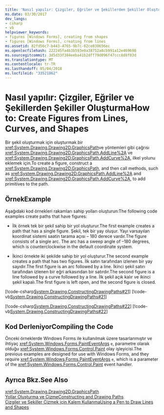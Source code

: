 ```yaml
---
title: 'Nasıl yapılır: Çizgiler, Eğriler ve Şekillerden Şekiller Oluşturma'
ms.date: 03/30/2017
dev_langs:
- csharp
- vb
helpviewer_keywords:
- figures [Windows Forms], creating from shapes
- figures [Windows Forms], creating from lines
ms.assetid: 82fd56c7-b443-4765-9b7c-62ce030656ec
ms.openlocfilehash: 222245fa4b3b593e0a38752a8cb991a12e469698
ms.sourcegitcommit: 3d5d33f384eeba41b2dff79d096f47ccc8d8f03d
ms.translationtype: MT
ms.contentlocale: tr-TR
ms.lasthandoff: 05/04/2018
ms.locfileid: "33521862"
---
```

# <a name="how-to-create-figures-from-lines-curves-and-shapes"></a><span data-ttu-id="ce503-102">Nasıl yapılır: Çizgiler, Eğriler ve Şekillerden Şekiller Oluşturma</span><span class="sxs-lookup"><span data-stu-id="ce503-102">How to: Create Figures from Lines, Curves, and Shapes</span></span>
<span data-ttu-id="ce503-103">Bir şekil oluşturmak için oluşturmak bir <xref:System.Drawing.Drawing2D.GraphicsPath>ve yöntemleri gibi çağrısı <xref:System.Drawing.Drawing2D.GraphicsPath.AddLine%2A> ve <xref:System.Drawing.Drawing2D.GraphicsPath.AddCurve%2A>, ilkel yolunu eklemek için.</span><span class="sxs-lookup"><span data-stu-id="ce503-103">To create a figure, construct a <xref:System.Drawing.Drawing2D.GraphicsPath>, and then call methods, such as <xref:System.Drawing.Drawing2D.GraphicsPath.AddLine%2A> and <xref:System.Drawing.Drawing2D.GraphicsPath.AddCurve%2A>, to add primitives to the path.</span></span>  
  
## <a name="example"></a><span data-ttu-id="ce503-104">Örnek</span><span class="sxs-lookup"><span data-stu-id="ce503-104">Example</span></span>  
 <span data-ttu-id="ce503-105">Aşağıdaki kod örnekleri rakamları sahip yolları oluşturun:</span><span class="sxs-lookup"><span data-stu-id="ce503-105">The following code examples create paths that have figures:</span></span>  
  
-   <span data-ttu-id="ce503-106">İlk örnek tek bir şekil sahip bir yol oluşturur.</span><span class="sxs-lookup"><span data-stu-id="ce503-106">The first example creates a path that has a single figure.</span></span> <span data-ttu-id="ce503-107">Şekil, tek bir yay oluşur. Yayı varsayılan koordinat sistemi saatin tarama açısı – 180 derece vardır.</span><span class="sxs-lookup"><span data-stu-id="ce503-107">The figure consists of a single arc. The arc has a sweep angle of –180 degrees, which is counterclockwise in the default coordinate system.</span></span>  
  
-   <span data-ttu-id="ce503-108">İkinci örnekte iki şekilde sahip bir yol oluşturur.</span><span class="sxs-lookup"><span data-stu-id="ce503-108">The second example creates a path that has two figures.</span></span> <span data-ttu-id="ce503-109">İlk satırı tarafından izlenen bir yay sayıdır.</span><span class="sxs-lookup"><span data-stu-id="ce503-109">The first figure is an arc followed by a line.</span></span> <span data-ttu-id="ce503-110">İkinci şekil satırı tarafından izlenen bir eğri arkasından bir satırdır.</span><span class="sxs-lookup"><span data-stu-id="ce503-110">The second figure is a line followed by a curve followed by a line.</span></span> <span data-ttu-id="ce503-111">İlk şekil açık kalır ve ikinci şekil kapalı.</span><span class="sxs-lookup"><span data-stu-id="ce503-111">The first figure is left open, and the second figure is closed.</span></span>  
  
 [!code-csharp[System.Drawing.ConstructingDrawingPaths#21](../../../../samples/snippets/csharp/VS_Snippets_Winforms/System.Drawing.ConstructingDrawingPaths/CS/Class1.cs#21)]
 [!code-vb[System.Drawing.ConstructingDrawingPaths#21](../../../../samples/snippets/visualbasic/VS_Snippets_Winforms/System.Drawing.ConstructingDrawingPaths/VB/Class1.vb#21)]  
  
 [!code-csharp[System.Drawing.ConstructingDrawingPaths#22](../../../../samples/snippets/csharp/VS_Snippets_Winforms/System.Drawing.ConstructingDrawingPaths/CS/Class1.cs#22)]
 [!code-vb[System.Drawing.ConstructingDrawingPaths#22](../../../../samples/snippets/visualbasic/VS_Snippets_Winforms/System.Drawing.ConstructingDrawingPaths/VB/Class1.vb#22)]  
  
## <a name="compiling-the-code"></a><span data-ttu-id="ce503-112">Kod Derleniyor</span><span class="sxs-lookup"><span data-stu-id="ce503-112">Compiling the Code</span></span>  
 <span data-ttu-id="ce503-113">Önceki örneklerde Windows Forms ile kullanılmak üzere tasarlanmıştır ve ihtiyaç <xref:System.Windows.Forms.PaintEventArgs> `e`, parametre olarak olduğu <xref:System.Windows.Forms.Control.Paint> olay işleyicisi.</span><span class="sxs-lookup"><span data-stu-id="ce503-113">The previous examples are designed for use with Windows Forms, and they require <xref:System.Windows.Forms.PaintEventArgs> `e`, which is a parameter of the <xref:System.Windows.Forms.Control.Paint> event handler.</span></span>  
  
## <a name="see-also"></a><span data-ttu-id="ce503-114">Ayrıca Bkz.</span><span class="sxs-lookup"><span data-stu-id="ce503-114">See Also</span></span>  
 <xref:System.Drawing.Drawing2D.GraphicsPath>  
 [<span data-ttu-id="ce503-115">Yollar Oluşturma ve Çizme</span><span class="sxs-lookup"><span data-stu-id="ce503-115">Constructing and Drawing Paths</span></span>](../../../../docs/framework/winforms/advanced/constructing-and-drawing-paths.md)  
 [<span data-ttu-id="ce503-116">Çizgiler ve Şekiller Çizmek için Kalem Kullanma</span><span class="sxs-lookup"><span data-stu-id="ce503-116">Using a Pen to Draw Lines and Shapes</span></span>](../../../../docs/framework/winforms/advanced/using-a-pen-to-draw-lines-and-shapes.md)
